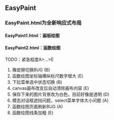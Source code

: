 ## EasyPaint

### EasyPaint.html为全新响应式布局
#### EasyPaint1.html：画板绘图
#### EasyPaint2.html：函数绘图

TODO：紧急程度A>...>E
1. 橡皮擦切换BUG (B)
2. 函数绘图坐标轴横纵标尺数字增大 (E)
3. 下拉菜单选中状态切换 (B)
4. canvas画布改变后自动清除画布内容 (E)
5. 保存下来的图片背景改为白色，目前好像是透明 (D)
6. 模态对话框遮挡问题，select菜单字体大小问题 (A)
7. 函数绘图页面刷新BUG (A)
8. 函数绘图线条加粗 (E)


